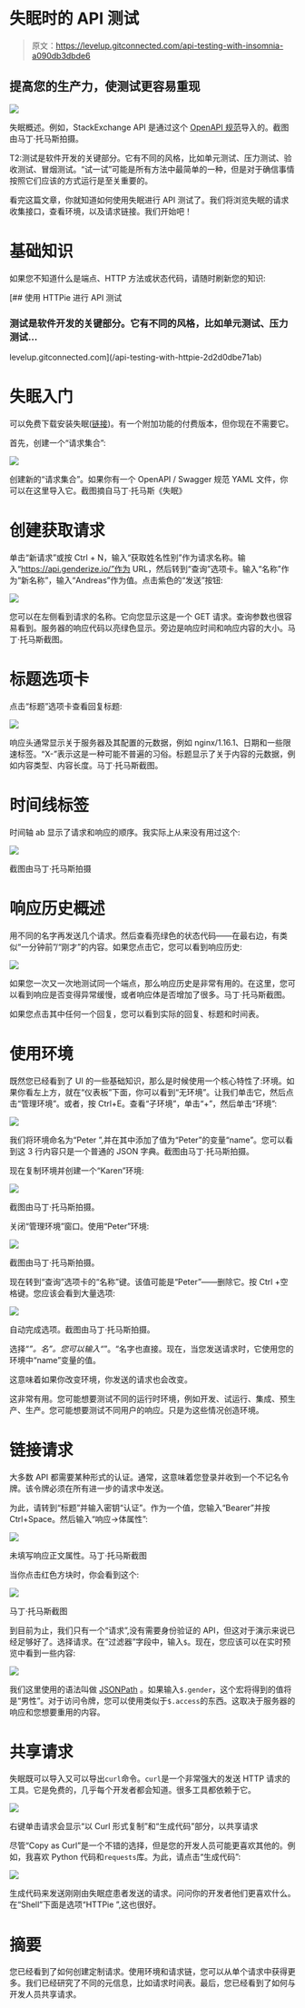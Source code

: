 # 失眠时的 API 测试

> 原文：<https://levelup.gitconnected.com/api-testing-with-insomnia-a090db3dbde6>

## 提高您的生产力，使测试更容易重现

![](img/4ec4a362a883fc255f9eda10765825ad.png)

失眠概述。例如，StackExchange API 是通过这个 [OpenAPI 规范](https://github.com/openapis/api-specs/tree/master/stackexchange)导入的。截图由马丁·托马斯拍摄。

T2:测试是软件开发的关键部分。它有不同的风格，比如单元测试、压力测试、验收测试、冒烟测试。“试一试”可能是所有方法中最简单的一种，但是对于确信事情按照它们应该的方式运行是至关重要的。

看完这篇文章，你就知道如何使用失眠进行 API 测试了。我们将浏览失眠的请求收集接口，查看环境，以及请求链接。我们开始吧！

# 基础知识

如果您不知道什么是端点、HTTP 方法或状态代码，请随时刷新您的知识:

[](/api-testing-with-httpie-2d2d0dbe71ab) [## 使用 HTTPie 进行 API 测试

### 测试是软件开发的关键部分。它有不同的风格，比如单元测试、压力测试…

levelup.gitconnected.com](/api-testing-with-httpie-2d2d0dbe71ab) 

# 失眠入门

可以免费下载安装失眠([链接](https://insomnia.rest/download))。有一个附加功能的付费版本，但你现在不需要它。

首先，创建一个“请求集合”:

![](img/25d1ee6fcf4df5f6db74387c536299cb.png)

创建新的“请求集合”。如果你有一个 OpenAPI / Swagger 规范 YAML 文件，你可以在这里导入它。截图摘自马丁·托马斯《失眠》

# 创建获取请求

单击“新请求”或按 Ctrl + N，输入“获取姓名性别”作为请求名称。输入“https://api.genderize.io/”作为 URL，然后转到“查询”选项卡。输入“名称”作为“新名称”，输入“Andreas”作为值。点击紫色的“发送”按钮:

![](img/a0cda213f178985a1da6ccd490cb440d.png)

您可以在左侧看到请求的名称。它向您显示这是一个 GET 请求。查询参数也很容易看到。服务器的响应代码以亮绿色显示。旁边是响应时间和响应内容的大小。马丁·托马斯截图。

# 标题选项卡

点击“标题”选项卡查看回复标题:

![](img/7706bcff752618c3b5757b64df5ee94b.png)

响应头通常显示关于服务器及其配置的元数据，例如 nginx/1.16.1、日期和一些限速标签。“X-”表示这是一种可能不普遍的习俗。标题显示了关于内容的元数据，例如内容类型、内容长度。马丁·托马斯截图。

# 时间线标签

时间轴 ab 显示了请求和响应的顺序。我实际上从来没有用过这个:

![](img/2d5366bdc0f8373b980c8135a6baf41d.png)

截图由马丁·托马斯拍摄

# 响应历史概述

用不同的名字再发送几个请求。然后查看亮绿色的状态代码——在最右边，有类似“一分钟前”/“刚才”的内容。如果您点击它，您可以看到响应历史:

![](img/f2e49f9af469b364b1805cd61f140186.png)

如果您一次又一次地测试同一个端点，那么响应历史是非常有用的。在这里，您可以看到响应是否变得异常缓慢，或者响应体是否增加了很多。马丁·托马斯截图。

如果您点击其中任何一个回复，您可以看到实际的回复、标题和时间表。

# 使用环境

既然您已经看到了 UI 的一些基础知识，那么是时候使用一个核心特性了:环境。如果你看左上方，就在“仪表板”下面，你可以看到“无环境”。让我们单击它，然后点击“管理环境”。或者，按 Ctrl+E。查看“子环境”，单击“+”，然后单击“环境”:

![](img/8dc6732cb5c3bc181f284085dcb72604.png)

我们将环境命名为“Peter ”,并在其中添加了值为“Peter”的变量“name”。您可以看到这 3 行内容只是一个普通的 JSON 字典。截图由马丁·托马斯拍摄。

现在复制环境并创建一个“Karen”环境:

![](img/05c02bff9153c95c7b591978dbd27cc4.png)

截图由马丁·托马斯拍摄。

关闭“管理环境”窗口。使用“Peter”环境:

![](img/7b7eb390a10f3d0cb54deadd9efde378.png)

截图由马丁·托马斯拍摄。

现在转到“查询”选项卡的“名称”键。该值可能是“Peter”——删除它。按 Ctrl +空格键。您应该会看到大量选项:

![](img/a68d617430f0da2b7e0ecbf27e1d3bde.png)

自动完成选项。截图由马丁·托马斯拍摄。

选择“_”。名”。您可以输入“_”。“名字也直接。现在，当您发送请求时，它使用您的环境中“name”变量的值。

这意味着如果你改变环境，你发送的请求也会改变。

这非常有用。您可能想要测试不同的运行时环境，例如开发、试运行、集成、预生产、生产。您可能想要测试不同用户的响应。只是为这些情况创造环境。

# 链接请求

大多数 API 都需要某种形式的认证。通常，这意味着您登录并收到一个不记名令牌。该令牌必须在所有进一步的请求中发送。

为此，请转到“标题”并输入密钥“认证”。作为一个值，您输入“Bearer”并按 Ctrl+Space。然后输入“响应→体属性”:

![](img/11b20b6d23a3537468090aeb963660b1.png)

未填写响应正文属性。马丁·托马斯截图

当你点击红色方块时，你会看到这个:

![](img/81d71d0df2cf7fe0071cea994a8148d6.png)

马丁·托马斯截图

到目前为止，我们只有一个“请求”,没有需要身份验证的 API，但这对于演示来说已经足够好了。选择请求。在“过滤器”字段中，输入`$`。现在，您应该可以在实时预览中看到一些内容:

![](img/9c8d85d0004c210e3f6eaf984d42e9c7.png)

我们这里使用的语法叫做 [JSONPath](https://restfulapi.net/json-jsonpath/) 。如果输入`$.gender`，这个宏将得到的值将是“男性”。对于访问令牌，您可以使用类似于`$.access`的东西。这取决于服务器的响应和您想要重用的内容。

# 共享请求

失眠既可以导入又可以导出`curl`命令。`curl`是一个非常强大的发送 HTTP 请求的工具。它是免费的，几乎每个开发者都会知道。很多工具都依赖于它。

![](img/61313579e5ebfa7676fd260ec23a79cb.png)

右键单击请求会显示“以 Curl 形式复制”和“生成代码”部分，以共享请求

尽管“Copy as Curl”是一个不错的选择，但是您的开发人员可能更喜欢其他的。例如，我喜欢 Python 代码和`requests`库。为此，请点击“生成代码”:

![](img/23e78dfe09bc4689c41aa07c9ce8a9f9.png)

生成代码来发送刚刚由失眠症患者发送的请求。问问你的开发者他们更喜欢什么。在“Shell”下面是选项“HTTPie ”,这也很好。

# 摘要

您已经看到了如何创建定制请求。使用环境和请求链，您可以从单个请求中获得更多。我们已经研究了不同的元信息，比如请求时间表。最后，您已经看到了如何与开发人员共享请求。